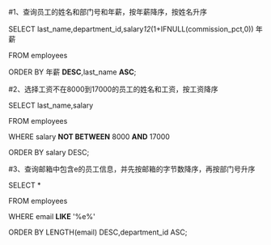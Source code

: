 #1、查询员工的姓名和部门号和年薪，按年薪降序，按姓名升序

SELECT last_name,department_id,salary*12*(1+IFNULL(commission_pct,0)) 年薪

FROM employees

ORDER BY 年薪 **DESC**,last_name **ASC**;



#2、选择工资不在8000到17000的员工的姓名和工资，按工资降序

SELECT last_name,salary

FROM employees

WHERE salary **NOT BETWEEN** 8000 **AND** 17000

ORDER BY salary DESC;



#3、查询邮箱中包含e的员工信息，并先按邮箱的字节数降序，再按部门号升序

SELECT *

FROM employees

WHERE email **LIKE** '%e%'

ORDER BY LENGTH(email) DESC,department_id ASC;

